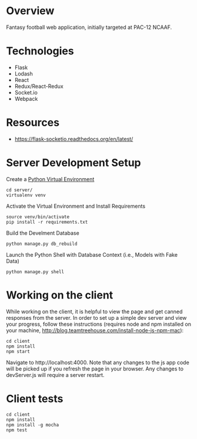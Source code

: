 # Overview
Fantasy football web application, initially targeted at PAC-12 NCAAF.

# Technologies
* Flask
* Lodash
* React
* Redux/React-Redux
* Socket.io
* Webpack

# Resources
* https://flask-socketio.readthedocs.org/en/latest/

# Server Development Setup
Create a [Python Virtual Environment](https://virtualenv.readthedocs.org/en/latest/)
```
cd server/
virtualenv venv
```

Activate the Virtual Environment and Install Requirements
```
source venv/bin/activate
pip install -r requirements.txt
```

Build the Develment Database
```
python manage.py db_rebuild
```

Launch the Python Shell with Database Context (i.e., Models with Fake Data)
```
python manage.py shell
```

# Working on the client
While working on the client, it is helpful to view the page and get canned responses from the server. In order to set up a simple dev server and view your progress, follow these instructions (requires node and npm installed on your machine, http://blog.teamtreehouse.com/install-node-js-npm-mac):

```
cd client
npm install
npm start
```
Navigate to http://localhost:4000. Note that any changes to the js app code will be picked up if you refresh the page in your browser. Any changes to devServer.js will require a server restart.

# Client tests

```
cd client
npm install
npm install -g mocha
npm test
```
